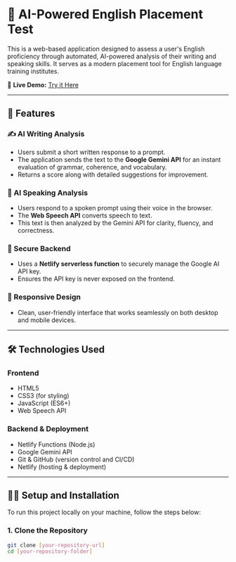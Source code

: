 # 🧠 AI-Powered English Placement Test

This is a web-based application designed to assess a user's English proficiency through automated, AI-powered analysis of their writing and speaking skills. It serves as a modern placement tool for English language training institutes.

🎯 **Live Demo:** [Try it Here](https://funny-belekoy-63f75e.netlify.app/)

---

## 🚀 Features

### ✍️ AI Writing Analysis
- Users submit a short written response to a prompt.
- The application sends the text to the **Google Gemini API** for an instant evaluation of grammar, coherence, and vocabulary.
- Returns a score along with detailed suggestions for improvement.

### 🎤 AI Speaking Analysis
- Users respond to a spoken prompt using their voice in the browser.
- The **Web Speech API** converts speech to text.
- This text is then analyzed by the Gemini API for clarity, fluency, and correctness.

### 🔐 Secure Backend
- Uses a **Netlify serverless function** to securely manage the Google AI API key.
- Ensures the API key is never exposed on the frontend.

### 📱 Responsive Design
- Clean, user-friendly interface that works seamlessly on both desktop and mobile devices.

---

## 🛠️ Technologies Used

### Frontend
- HTML5  
- CSS3 (for styling)  
- JavaScript (ES6+)  
- Web Speech API  

### Backend & Deployment
- Netlify Functions (Node.js)  
- Google Gemini API  
- Git & GitHub (version control and CI/CD)  
- Netlify (hosting & deployment)

---

## 🧑‍💻 Setup and Installation

To run this project locally on your machine, follow the steps below:

### 1. Clone the Repository
```bash
git clone [your-repository-url]
cd [your-repository-folder]
